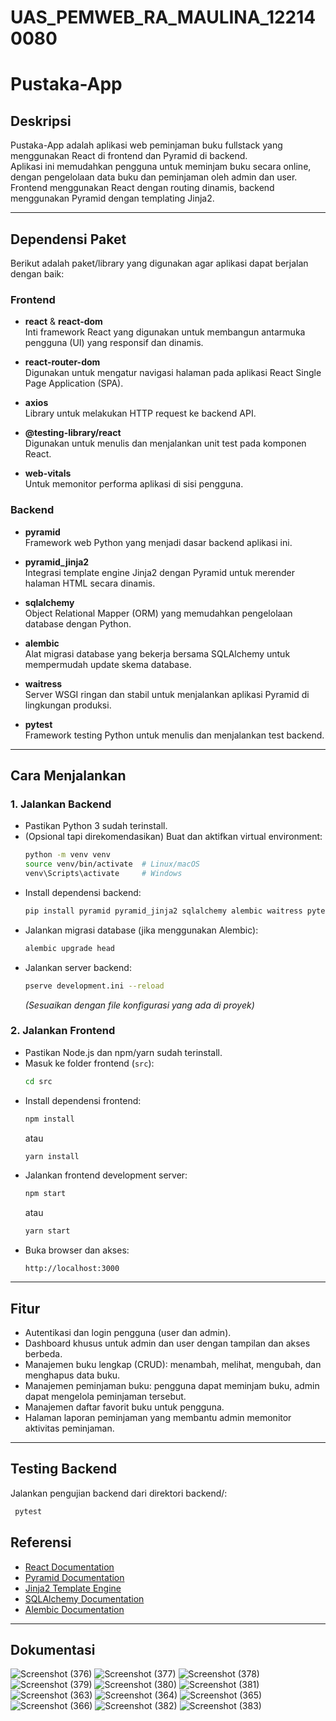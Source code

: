 # UAS_PEMWEB_RA_MAULINA_122140080

# Pustaka-App

## Deskripsi
Pustaka-App adalah aplikasi web peminjaman buku fullstack yang menggunakan React di frontend dan Pyramid di backend.  
Aplikasi ini memudahkan pengguna untuk meminjam buku secara online, dengan pengelolaan data buku dan peminjaman oleh admin dan user.  
Frontend menggunakan React dengan routing dinamis, backend menggunakan Pyramid dengan templating Jinja2.

---

## Dependensi Paket
Berikut adalah paket/library yang digunakan agar aplikasi dapat berjalan dengan baik:

### Frontend
- **react** & **react-dom**  
  Inti framework React yang digunakan untuk membangun antarmuka pengguna (UI) yang responsif dan dinamis.

- **react-router-dom**  
  Digunakan untuk mengatur navigasi halaman pada aplikasi React Single Page Application (SPA).

- **axios**  
  Library untuk melakukan HTTP request ke backend API.

- **@testing-library/react**  
  Digunakan untuk menulis dan menjalankan unit test pada komponen React.

- **web-vitals**  
  Untuk memonitor performa aplikasi di sisi pengguna.

### Backend
- **pyramid**  
  Framework web Python yang menjadi dasar backend aplikasi ini.

- **pyramid_jinja2**  
  Integrasi template engine Jinja2 dengan Pyramid untuk merender halaman HTML secara dinamis.

- **sqlalchemy**  
  Object Relational Mapper (ORM) yang memudahkan pengelolaan database dengan Python.

- **alembic**  
  Alat migrasi database yang bekerja bersama SQLAlchemy untuk mempermudah update skema database.

- **waitress**  
  Server WSGI ringan dan stabil untuk menjalankan aplikasi Pyramid di lingkungan produksi.

- **pytest**  
  Framework testing Python untuk menulis dan menjalankan test backend.

---

## Cara Menjalankan

### 1. Jalankan Backend
- Pastikan Python 3 sudah terinstall.
- (Opsional tapi direkomendasikan) Buat dan aktifkan virtual environment:
  ```bash
  python -m venv venv
  source venv/bin/activate  # Linux/macOS
  venv\Scripts\activate     # Windows
  ```
- Install dependensi backend:
  ```bash
  pip install pyramid pyramid_jinja2 sqlalchemy alembic waitress pytest
  ```
- Jalankan migrasi database (jika menggunakan Alembic):
  ```bash
  alembic upgrade head
  ```
- Jalankan server backend:
  ```bash
  pserve development.ini --reload
  ```
  *(Sesuaikan dengan file konfigurasi yang ada di proyek)*

### 2. Jalankan Frontend
- Pastikan Node.js dan npm/yarn sudah terinstall.
- Masuk ke folder frontend (`src`):
  ```bash
  cd src
  ```
- Install dependensi frontend:
  ```bash
  npm install
  ```
  atau
  ```bash
  yarn install
  ```
- Jalankan frontend development server:
  ```bash
  npm start
  ```
  atau
  ```bash
  yarn start
  ```
- Buka browser dan akses:
  ```
  http://localhost:3000
  ```

---

## Fitur
- Autentikasi dan login pengguna (user dan admin).  
- Dashboard khusus untuk admin dan user dengan tampilan dan akses berbeda.  
- Manajemen buku lengkap (CRUD): menambah, melihat, mengubah, dan menghapus data buku.  
- Manajemen peminjaman buku: pengguna dapat meminjam buku, admin dapat mengelola peminjaman tersebut.  
- Manajemen daftar favorit buku untuk pengguna.  
- Halaman laporan peminjaman yang membantu admin memonitor aktivitas peminjaman.

---
## Testing Backend
Jalankan pengujian backend dari direktori backend/:
 ```bash
  pytest
  ```

## Referensi
- [React Documentation](https://reactjs.org/docs/getting-started.html)  
- [Pyramid Documentation](https://docs.pylonsproject.org/projects/pyramid/en/latest/)  
- [Jinja2 Template Engine](https://jinja.palletsprojects.com/)  
- [SQLAlchemy Documentation](https://docs.sqlalchemy.org/)  
- [Alembic Documentation](https://alembic.sqlalchemy.org/en/latest/)


---
## Dokumentasi

![Screenshot (376)](https://github.com/user-attachments/assets/ed781e5e-a77c-49f4-9719-a6a92a081cb2)
![Screenshot (377)](https://github.com/user-attachments/assets/0513d822-5cb7-42e0-a818-8d3527028e11)
![Screenshot (378)](https://github.com/user-attachments/assets/81e607ac-5cde-4ef1-92b8-6226343719bc)
![Screenshot (379)](https://github.com/user-attachments/assets/557efe59-afeb-45cf-b0d0-e8341733fbb7)
![Screenshot (380)](https://github.com/user-attachments/assets/174fcae4-53d9-415b-aecc-5023a5c6e21b)
![Screenshot (381)](https://github.com/user-attachments/assets/8b4e001e-f642-41c9-83ac-8b5504e25765)
![Screenshot (363)](https://github.com/user-attachments/assets/ba8e08a7-b6c5-43b5-82af-727b325a07c2)
![Screenshot (364)](https://github.com/user-attachments/assets/dab3ea32-702c-43a0-b363-0319224e7dbe)
![Screenshot (365)](https://github.com/user-attachments/assets/743440e6-3a75-419e-a999-f6ab8e0672cb)
![Screenshot (366)](https://github.com/user-attachments/assets/f929798f-34c5-4fcd-b590-d1555fd32681)
![Screenshot (382)](https://github.com/user-attachments/assets/a6bc710c-d10e-49cd-b512-8bf12fadff7c)
![Screenshot (383)](https://github.com/user-attachments/assets/52576796-2ddc-49b9-88f9-62f5b5dc2f9f)

